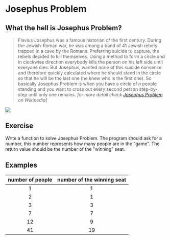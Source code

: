 # Josephus Problem

## What the hell is Josephus Problem?

> Flavius Josephus was a famous historian of the first century. During the
> Jewish-Roman war, he was among a band of 41 Jewish rebels trapped in a cave by
> the Romans. Preferring suicide to capture, the rebels decided to kill
> themselves. Using a method to form a circle and in clockwise direction
> everybody kills the person on his left side until everyone dies. But Josephus,
> wanted none of this suicide nonsense and therefore quickly calculated where he
> should stand in the circle so that he will be the last one (he knew who is the
> first one). So basically Josephus Problem is when you have a circle of *n*
> people standing and you want to cross out every second person step-by-step
> until only one remains. *for more detail check
> [Josephus Problem](https://en.wikipedia.org/wiki/Josephus_problem) on
> Wikipedia]*

![](https://imgur.com/7f0jIDW.gif)

## Exercise

Write a function to solve Josephus Problem. The program should ask for a number,
this number represents how many people are in the "game". The return value
should be the number of the "winning" seat.

## Examples

| number of people | number of the winning seat |
| :--------------: | :------------------------: |
|         1        |              1             |
|         2        |              1             |
|         3        |              3             |
|         7        |              7             |
|        12        |              9             |
|        41        |             19             |
